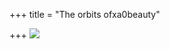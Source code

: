 +++
title = "The orbits ofxa0beauty"

+++
[![](https://i1.wp.com/bp0.blogger.com/_ZhvcTTaaD_4/RnS6rU5tW_I/AAAAAAAAALE/JfDoT6Ir3VE/s320/orbits1.jpg)](http://bp0.blogger.com/_ZhvcTTaaD_4/RnS6rU5tW_I/AAAAAAAAALE/JfDoT6Ir3VE/s1600-h/orbits1.jpg)
